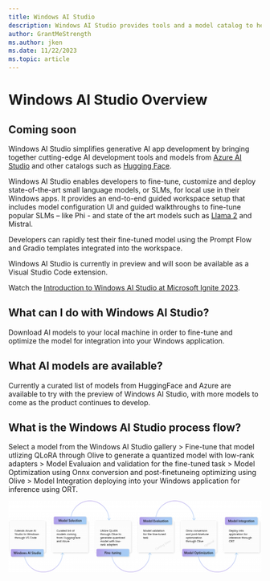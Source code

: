 ```yaml
---
title: Windows AI Studio
description: Windows AI Studio provides tools and a model catalog to help jumpstart local AI development and deployment on Windows. Currently available via preview as a VS Code extension.
author: GrantMeStrength
ms.author: jken
ms.date: 11/22/2023
ms.topic: article
---
```


# Windows AI Studio Overview

## Coming soon

Windows AI Studio simplifies generative AI app development by bringing together cutting-edge AI development tools and models from [Azure AI Studio](https://azure.microsoft.com/products/ai-studio) and other catalogs such as [Hugging Face](https://huggingface.co).

Windows AI Studio enables developers to fine-tune, customize and deploy state-of-the-art small language models, or SLMs, for local use in their Windows apps. It provides an end-to-end guided workspace setup that includes model configuration UI and guided walkthroughs to fine-tune popular SLMs – like Phi - and state of the art models such as [Llama 2](https://blogs.windows.com/windowsdeveloper/2023/11/15/announcing-preview-support-for-llama-2-in-directml/) and Mistral.

Developers can rapidly test their fine-tuned model using the Prompt Flow and Gradio templates integrated into the workspace.

Windows AI Studio is currently in preview and will soon be available as a Visual Studio Code extension.

Watch the [Introduction to Windows AI Studio at Microsoft Ignite 2023](https://www.youtube.com/watch?v=qc9VWbYLzRg).

## What can I do with Windows AI Studio?

Download AI models to your local machine in order to fine-tune and optimize the model for integration into your Windows application.

## What AI models are available?

Currently a curated list of models from HuggingFace and Azure are available to try with the preview of Windows AI Studio, with more models to come as the product continues to develop.

## What is the Windows AI Studio process flow?

Select a model from the Windows AI Studio gallery > Fine-tune that model utlizing QLoRA through Olive to generate a quantized model with low-rank adapters > Model Evaluaion and validation for the fine-tuned task > Model Optimization using Onnx conversion and post-finetuneing optimizing using Olive > Model Integration deploying into your Windows application for inference using ORT.

![Windows AI Studio model flow diagram](../images/windows-ai-studio-model-flow.png)

